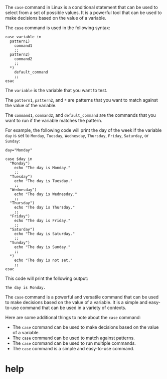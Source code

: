 The `case` command in Linux is a conditional statement that can be used to select from a set of possible values. It is a powerful tool that can be used to make decisions based on the value of a variable.

The `case` command is used in the following syntax:

```
case variable in
  pattern1)
    command1
    ;;
  pattern2)
    command2
    ;;
  *)
    default_command
    ;;
esac
```

The `variable` is the variable that you want to test.

The `pattern1`, `pattern2`, and `*` are patterns that you want to match against the value of the variable.

The `command1`, `command2`, and `default_command` are the commands that you want to run if the variable matches the pattern.

For example, the following code will print the day of the week if the variable `day` is set to `Monday`, `Tuesday`, `Wednesday`, `Thursday`, `Friday`, `Saturday`, or `Sunday`:

```
day="Monday"

case $day in
  "Monday")
    echo "The day is Monday."
    ;;
  "Tuesday")
    echo "The day is Tuesday."
    ;;
  "Wednesday")
    echo "The day is Wednesday."
    ;;
  "Thursday")
    echo "The day is Thursday."
    ;;
  "Friday")
    echo "The day is Friday."
    ;;
  "Saturday")
    echo "The day is Saturday."
    ;;
  "Sunday")
    echo "The day is Sunday."
    ;;
  *)
    echo "The day is not set."
    ;;
esac
```

This code will print the following output:

```
The day is Monday.
```

The `case` command is a powerful and versatile command that can be used to make decisions based on the value of a variable. It is a simple and easy-to-use command that can be used in a variety of contexts.

Here are some additional things to note about the `case` command:

* The `case` command can be used to make decisions based on the value of a variable.
* The `case` command can be used to match against patterns.
* The `case` command can be used to run multiple commands.
* The `case` command is a simple and easy-to-use command.




# help 

```

```
